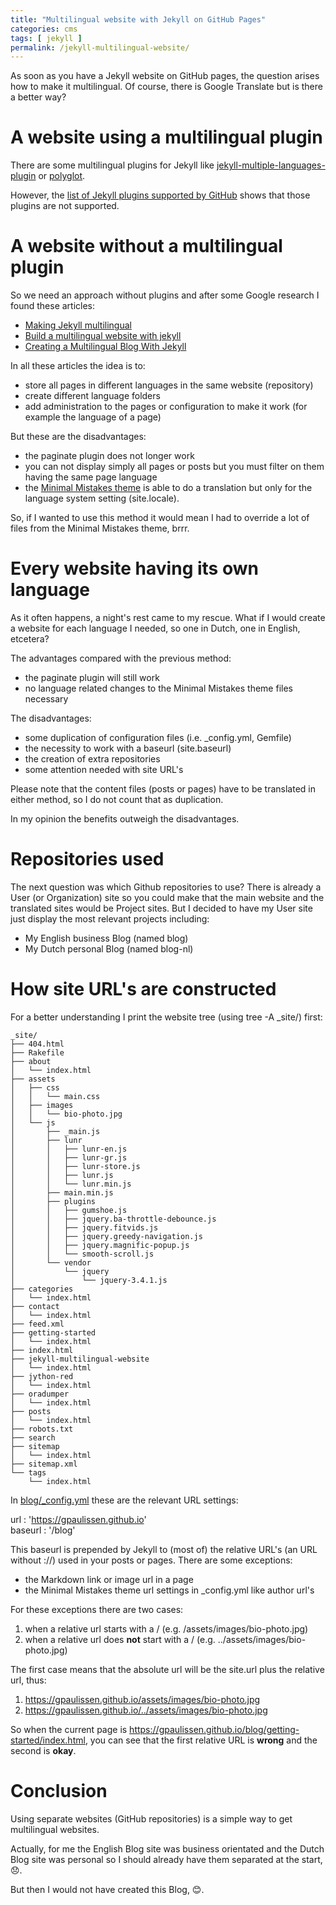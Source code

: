 ```yaml
---
title: "Multilingual website with Jekyll on GitHub Pages"
categories: cms
tags: [ jekyll ]
permalink: /jekyll-multilingual-website/
---
```

As soon as you have a Jekyll website on GitHub pages, the question arises how
to make it multilingual. Of course, there is Google Translate but is there a
better way?

<!--more-->

# A website using a multilingual plugin

There are some multilingual plugins for Jekyll like
[jekyll-multiple-languages-plugin](https://github.com/Anthony-Gaudino/jekyll-multiple-languages-plugin) or
[polyglot](https://polyglot.untra.io/).

However, the [list of Jekyll plugins supported by
GitHub](https://pages.github.com/versions/) shows that those plugins are
not supported.

# A website without a multilingual plugin

So we need an approach without plugins and after some Google research I found these articles:

* [Making Jekyll multilingual](https://www.sylvaindurand.org/making-jekyll-multilingual/)
* [Build a multilingual website with jekyll](http://chocanto.me/2016/04/16/jekyll-multilingual.html)
* [Creating a Multilingual Blog With Jekyll](https://forestry.io/blog/creating-a-multilingual-blog-with-jekyll/)

In all these articles the idea is to:
* store all pages in different languages in the same website (repository)
* create different language folders
* add administration to the pages or configuration to make it work (for example the language of a page)

But these are the disadvantages:
* the paginate plugin does not longer work
* you can not display simply all pages or posts but you must filter on them having the same page language 
* the [Minimal Mistakes theme](https://mmistakes.github.io/minimal-mistakes) is able to do a translation but only for the language system setting (site.locale).

So, if I wanted to use this method it would mean I had to override a lot of
files from the Minimal Mistakes theme, brrr.

# Every website having its own language

As it often happens, a night's rest came to my rescue. What if I would create
a website for each language I needed, so one in Dutch, one in English,
etcetera?

The advantages compared with the previous method:
* the paginate plugin will still work
* no language related changes to the Minimal Mistakes theme files necessary

The disadvantages:
* some duplication of configuration files (i.e. _config.yml, Gemfile)
* the necessity to work with a baseurl (site.baseurl)
* the creation of extra repositories
* some attention needed with site URL's

Please note that the content files (posts or pages) have to be translated in
either method, so I do not count that as duplication.

In my opinion the benefits outweigh the disadvantages.

# Repositories used

The next question was which Github repositories to use? There is already a
User (or Organization) site so you could make that the main website and the
translated sites would be Project sites. But I decided to have my User site
just display the most relevant projects including:
* My English business Blog (named blog)
* My Dutch personal Blog (named blog-nl)

# How site URL's are constructed

For a better understanding I print the website tree (using tree -A _site/) first:

```
_site/  
├── 404.html  
├── Rakefile  
├── about  
│   └── index.html  
├── assets  
│   ├── css  
│   │   └── main.css  
│   ├── images  
│   │   └── bio-photo.jpg  
│   └── js  
│       ├── _main.js  
│       ├── lunr  
│       │   ├── lunr-en.js  
│       │   ├── lunr-gr.js  
│       │   ├── lunr-store.js  
│       │   ├── lunr.js  
│       │   └── lunr.min.js  
│       ├── main.min.js  
│       ├── plugins  
│       │   ├── gumshoe.js  
│       │   ├── jquery.ba-throttle-debounce.js  
│       │   ├── jquery.fitvids.js  
│       │   ├── jquery.greedy-navigation.js  
│       │   ├── jquery.magnific-popup.js  
│       │   └── smooth-scroll.js  
│       └── vendor  
│           └── jquery  
│               └── jquery-3.4.1.js  
├── categories  
│   └── index.html  
├── contact  
│   └── index.html  
├── feed.xml  
├── getting-started  
│   └── index.html  
├── index.html  
├── jekyll-multilingual-website  
│   └── index.html  
├── jython-red  
│   └── index.html  
├── oradumper  
│   └── index.html  
├── posts  
│   └── index.html  
├── robots.txt  
├── search  
├── sitemap  
│   └── index.html  
├── sitemap.xml  
└── tags  
    └── index.html
```

In [blog/_config.yml](https://github.com/gpaulissen/blog/blob/master/_config.yml) these are the relevant URL settings:

url                  : 'https://gpaulissen.github.io'  
baseurl              : '/blog'

This baseurl is prepended by Jekyll to (most of) the relative URL's (an URL without
://) used in your posts or pages. There are some exceptions:
* the Markdown link or image url in a page
* the Minimal Mistakes theme url settings in _config.yml like author url's

For these exceptions there are two cases:
1. when a relative url starts with a / (e.g. /assets/images/bio-photo.jpg)
2. when a relative url does **not** start with a / (e.g. ../assets/images/bio-photo.jpg)

The first case means that the absolute url will be the site.url plus the relative url, thus:
1. https://gpaulissen.github.io/assets/images/bio-photo.jpg
2. https://gpaulissen.github.io/../assets/images/bio-photo.jpg

So when the current page is
https://gpaulissen.github.io/blog/getting-started/index.html, you can see that
the first relative URL is **wrong** and the second is **okay**.

# Conclusion

Using separate websites (GitHub repositories) is a simple way to get multilingual websites.

Actually, for me the English Blog site was business orientated and the Dutch
Blog site was personal so I should already have them separated at the start, 😞.

But then I would not have created this Blog, 😊.

